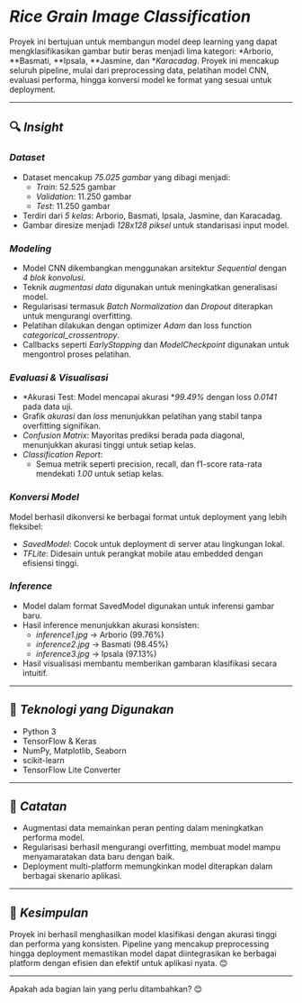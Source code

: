 # *Rice Grain Image Classification*

Proyek ini bertujuan untuk membangun model deep learning yang dapat mengklasifikasikan gambar butir beras menjadi lima kategori: *Arborio, **Basmati, **Ipsala, **Jasmine, dan **Karacadag*. Proyek ini mencakup seluruh pipeline, mulai dari preprocessing data, pelatihan model CNN, evaluasi performa, hingga konversi model ke format yang sesuai untuk deployment.

---

## 🔍 *Insight*

### *Dataset*
- Dataset mencakup *75.025 gambar* yang dibagi menjadi:
  - *Train*: 52.525 gambar
  - *Validation*: 11.250 gambar
  - *Test*: 11.250 gambar
- Terdiri dari *5 kelas*: Arborio, Basmati, Ipsala, Jasmine, dan Karacadag.
- Gambar diresize menjadi *128x128 piksel* untuk standarisasi input model.

### *Modeling*
- Model CNN dikembangkan menggunakan arsitektur *Sequential* dengan *4 blok konvolusi*.
- Teknik *augmentasi data* digunakan untuk meningkatkan generalisasi model.
- Regularisasi termasuk *Batch Normalization* dan *Dropout* diterapkan untuk mengurangi overfitting.
- Pelatihan dilakukan dengan optimizer *Adam* dan loss function *categorical_crossentropy*.
- Callbacks seperti *EarlyStopping* dan *ModelCheckpoint* digunakan untuk mengontrol proses pelatihan.

### *Evaluasi & Visualisasi*
- *Akurasi Test: Model mencapai akurasi **99.49%* dengan loss *0.0141* pada data uji.
- Grafik *akurasi* dan *loss* menunjukkan pelatihan yang stabil tanpa overfitting signifikan.
- *Confusion Matrix*: Mayoritas prediksi berada pada diagonal, menunjukkan akurasi tinggi untuk setiap kelas.
- *Classification Report*:
  - Semua metrik seperti precision, recall, dan f1-score rata-rata mendekati *1.00* untuk setiap kelas.

### *Konversi Model*
Model berhasil dikonversi ke berbagai format untuk deployment yang lebih fleksibel:
- *SavedModel*: Cocok untuk deployment di server atau lingkungan lokal.
- *TFLite*: Didesain untuk perangkat mobile atau embedded dengan efisiensi tinggi.

### *Inference*
- Model dalam format SavedModel digunakan untuk inferensi gambar baru.
- Hasil inference menunjukkan akurasi konsisten:
  - *inference1.jpg* → Arborio (99.76%)
  - *inference2.jpg* → Basmati (98.45%)
  - *inference3.jpg* → Ipsala (97.13%)
- Hasil visualisasi membantu memberikan gambaran klasifikasi secara intuitif.

---

## 🚀 *Teknologi yang Digunakan*
- Python 3
- TensorFlow & Keras
- NumPy, Matplotlib, Seaborn
- scikit-learn
- TensorFlow Lite Converter

---

## 📌 *Catatan*
- Augmentasi data memainkan peran penting dalam meningkatkan performa model.
- Regularisasi berhasil mengurangi overfitting, membuat model mampu menyamaratakan data baru dengan baik.
- Deployment multi-platform memungkinkan model diterapkan dalam berbagai skenario aplikasi.

---

## 🙌 *Kesimpulan*
Proyek ini berhasil menghasilkan model klasifikasi dengan akurasi tinggi dan performa yang konsisten. Pipeline yang mencakup preprocessing hingga deployment memastikan model dapat diintegrasikan ke berbagai platform dengan efisien dan efektif untuk aplikasi nyata. 😊

---

Apakah ada bagian lain yang perlu ditambahkan? 😊
